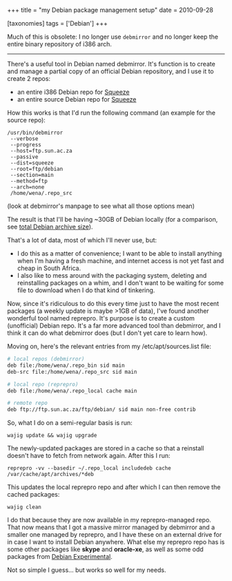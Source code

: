 +++
title = "my Debian package management setup"
date = 2010-09-28

[taxonomies]
tags = ['Debian']
+++

Much of this is obsolete: I no longer use `debmirror` and no longer keep
the entire binary repository of i386 arch.

---

There's a useful tool in Debian named debmirror. It's function is to
create and manage a partial copy of an official Debian repository, and I
use it to create 2 repos:

-   an entire i386 Debian repo for [Squeeze]
-   an entire source Debian repo for [Squeeze]

How this works is that I'd run the following command (an example for
the source repo):

    /usr/bin/debmirror
     --verbose
     --progress
     --host=ftp.sun.ac.za
     --passive
     --dist=squeeze
     --root=ftp/debian
     --section=main
     --method=ftp
     --arch=none
     /home/wena/.repo_src

(look at debmirror's manpage to see what all those options mean)

The result is that I'll be having ~30GB of Debian locally (for a
comparison, see [total Debian archive size]).

That's a lot of data, most of which I'll never use, but:

-   I do this as a matter of convenience; I want to be able to install
    anything when I'm having a fresh machine, and internet access is
    not yet fast and cheap in South Africa.
-   I also like to mess around with the packaging system, deleting and
    reinstalling packages on a whim, and I don't want to be waiting for
    some file to download when I do that kind of tinkering.

Now, since it's ridiculous to do this every time just to have the most
recent packages (a weekly update is maybe >1GB of data), I've found
another wonderful tool named reprepro. It's purpose is to create a
custom (unofficial) Debian repo. It's a far more advanced tool than
debmirror, and I think it can do what debmirror does (but I don't yet
care to learn how).

Moving on, here's the relevant entries from my /etc/apt/sources.list
file:

```sh
# local repos (debmirror)
deb file:/home/wena/.repo_bin sid main
deb-src file:/home/wena/.repo_src sid main

# local repo (reprepro)
deb file:/home/wena/.repo_local cache main

# remote repo
deb ftp://ftp.sun.ac.za/ftp/debian/ sid main non-free contrib
```

So, what I do on a semi-regular basis is run:

    wajig update && wajig upgrade

The newly-updated packages are stored in a cache so that a reinstall
doesn't have to fetch from network again. After this I run:

    reprepro -vv --basedir ~/.repo_local includedeb cache /var/cache/apt/archives/*deb

This updates the local reprepro repo and after which I can then remove
the cached packages:

    wajig clean

I do that because they are now available in my reprepro-managed repo.
That now means that I got a massive mirror managed by debmirror and a
smaller one managed by reprepro, and I have these on an external drive
for in case I want to install Debian anywhere. What else my reprepro
repo has is some other packages like **skype** and **oracle-xe**, as
well as some odd packages from [Debian Experimental].

Not so simple I guess... but works so well for my needs.

[Squeeze]: http://www.debian.org/releases/squeeze/
[total Debian archive size]: http://www.debian.org/mirror/size
[Debian Experimental]: http://wiki.debian.org/DebianExperimental
